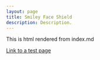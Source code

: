 ```yaml
---
layout: page
title: Smiley Face Shield
description: Description.
---
```


This is html rendered from index.md

[Link to a test page](pages/aTestPage.html)
